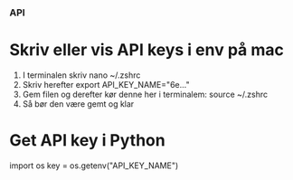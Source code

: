 ### API ####

# Skriv eller vis API keys i env på mac
1) I terminalen skriv
nano ~/.zshrc
2) Skriv herefter
export API_KEY_NAME="6e..."
3) Gem filen og derefter kør denne her i terminalem:
source ~/.zshrc
4) Så bør den være gemt og klar

# Get API key i Python
import os
key = os.getenv("API_KEY_NAME")

